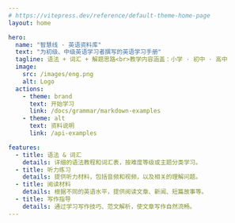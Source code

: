 ```yaml
---
# https://vitepress.dev/reference/default-theme-home-page
layout: home

hero:
  name: "智慧线 · 英语资料库"
  text: "为初级、中级英语学习者撰写的英语学习手册"
  tagline: 语法 + 词汇 + 解题思路<br>教学内容涵盖：小学 · 初中 · 高中
  image:
    src: /images/eng.png
    alt: Logo
  actions:
    - theme: brand
      text: 开始学习
      link: /docs/grammar/markdown-examples
    - theme: alt
      text: 资料说明
      link: /api-examples

features:
  - title: 语法 & 词汇
    details: 详细的语法教程和词汇表，按难度等级或主题分类学习。
  - title: 听力练习
    details: 提供听力材料，包括音频和视频，以及相关的理解问题。
  - title: 阅读材料
    details: 根据不同的英语水平，提供阅读文章、新闻、短篇故事等。
  - title: 写作指导
    details: 通过学习写作技巧、范文解析，使文章写作自然流畅。
---
```

